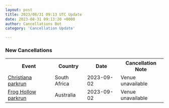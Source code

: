 ```yaml
---
layout: post
title: 2023/08/31 09:13 UTC Update
date: 2023-08-31 09:13:20 +0000
author: Cancellations Bot
category: 'Cancellation Update'

---
```


<h3>New Cancellations</h3>
<div class='hscrollable'>
<table style='width: 100%'>
    <tr>
        <th>Event</th>
        <th>Country</th>
        <th>Date</th>
        <th>Cancellation Note</th>
    </tr>
    <tr>
        <td><a href="https://www.parkrun.co.za/christiana">Christiana parkrun</a></td>
        <td>South Africa</td>
        <td>2023-09-02</td>
        <td>Venue unavailable</td>
    </tr>
    <tr>
        <td><a href="https://www.parkrun.com.au/froghollow">Frog Hollow parkrun</a></td>
        <td>Australia</td>
        <td>2023-09-02</td>
        <td>Venue unavailable</td>
    </tr>
</table>
</div>
